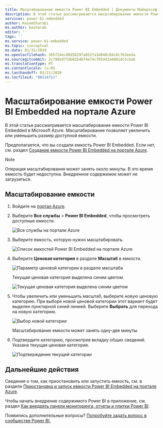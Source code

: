 ```yaml
---
title: Масштабирование емкости Power BI Embedded | Документы Майкрософт
description: В этой статье рассматривается масштабирование емкости Power BI Embedded в Microsoft Azure.
services: power-bi-embedded
author: KesemSharabi
ms.author: kesharab
editor: ''
tags: ''
ms.service: power-bi-embedded
ms.topic: conceptual
ms.date: 01/31/2019
ms.openlocfilehash: 365f24ec80d58297a852fa3d040c04c8c763eeda
ms.sourcegitcommit: 2c798b97fdb02b4bf4e74cf05442a4b01dc5cbab
ms.translationtype: HT
ms.contentlocale: ru-RU
ms.lasthandoff: 03/21/2020
ms.locfileid: "80114711"
---
```

# <a name="scale-your-power-bi-embedded-capacity-in-the-azure-portal"></a>Масштабирование емкости Power BI Embedded на портале Azure

В этой статье рассматривается масштабирование емкости Power BI Embedded в Microsoft Azure. Масштабирование позволяет увеличить или уменьшить размер доступной емкости.

Предполагается, что вы создали емкость Power BI Embedded. Если нет, см. раздел [Создание емкости Power BI Embedded на портале Azure](azure-pbie-create-capacity.md).

> [!NOTE]
> Операция масштабирования может занять около минуты. В это время емкость будет недоступна. Внедренное содержимое может не загрузиться.

## <a name="scale-a-capacity"></a>Масштабирование емкости

1. Войдите на [портал Azure](https://portal.azure.com/).

2. Выберите **Все службы** > **Power BI Embedded**, чтобы просмотреть доступные емкости.

    ![Все службы на портале Azure](media/azure-pbie-scale-capacity/azure-portal-more-services.png)

3. Выберите емкость, которую нужно масштабировать.

    ![Список емкостей Power BI Embedded на портале Azure](media/azure-pbie-scale-capacity/azure-portal-capacity-list.png)

4. Выберите **Ценовая категория** в разделе **Масштаб** в емкости.

    ![Параметр ценовой категории в разделе масштаба](media/azure-pbie-scale-capacity/azure-portal-scale-pricing-tier.png)

    Текущая ценовая категория выделена синим цветом.

    ![Текущая ценовая категория выделена синим цветом](media/azure-pbie-scale-capacity/azure-portal-current-tier.png)

5. Чтобы увеличить или уменьшить масштаб, выберите новую ценовую категорию. При выборе новой ценовой категории этот вариант будет выделен пунктирной синей линией. Выберите **Выбрать** для перехода на новую категорию.

    ![Выбор новой категории](media/azure-pbie-scale-capacity/azure-portal-select-new-tier.png)

    Масштабирование емкости может занять одну-две минуты.

6. Подтвердите категорию, просмотрев вкладку общих сведений. Указана текущая ценовая категория.

    ![Подтверждение текущей категории](media/azure-pbie-scale-capacity/azure-portal-confirm-tier.png)

## <a name="next-steps"></a>Дальнейшие действия

Сведения о том, как приостановить или запустить емкость, см. в разделе [Приостановка и запуск емкости Power BI Embedded на портале Azure](azure-pbie-pause-start.md).

Чтобы начать внедрение содержимого Power BI в приложение, см. раздел [Как внедрять панели мониторинга, отчеты и плитки Power BI](https://powerbi.microsoft.com/documentation/powerbi-developer-embedding-content/).

Появились дополнительные вопросы? [Попробуйте задать вопрос в сообществе Power BI.](https://community.powerbi.com/)
